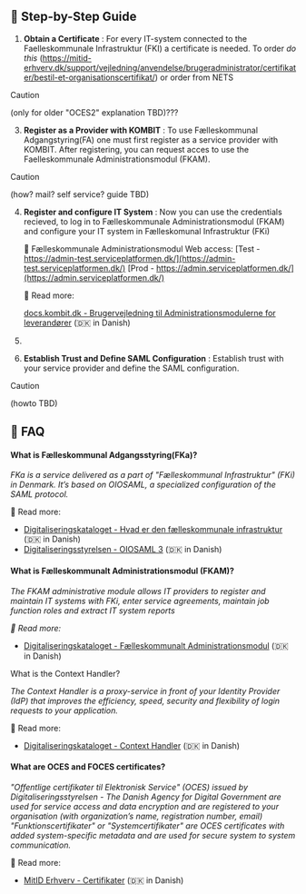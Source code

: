 ## 👣 Step-by-Step Guide

1. **Obtain a Certificate** : For every IT-system connected to the Faelleskommunale Infrastruktur (FKI) a certificate is needed. To order *do this* (https://mitid-erhverv.dk/support/vejledning/anvendelse/brugeradministrator/certifikater/bestil-et-organisationscertifikat/) or order from NETS

> [!CAUTION]
> (only for older "OCES2" explanation TBD)???

3. **Register as a Provider with KOMBIT** : To use Fælleskommunal Adgangstyring(FA) one must first register as a service provider with KOMBIT. After registering, you can request acces to use the Faelleskommunale Administrationsmodul (FKAM).

> [!CAUTION]
> (how? mail? self service? guide TBD)

4. **Register and configure IT System** : Now you can use the credentials recieved, to log in to Fælleskommunale Administrationsmodul (FKAM) and configure your IT system in Fælleskomunal Infrastruktur (FKi)

   🔗 Fælleskommunale Administrationsmodul Web access: 
   [Test - https://admin-test.serviceplatformen.dk/](https://admin-test.serviceplatformen.dk/)
   [Prod - https://admin.serviceplatformen.dk/](https://admin.serviceplatformen.dk/)
   
   

   📖 Read more:

   [docs.kombit.dk - Brugervejledning til Administrationsmodulerne for
   leverandører](https://docs.kombit.dk/id/3921b1af "docs.kombit.dk") (🇩🇰 in Danish)
5. 
6. **Establish Trust and Define SAML Configuration** : Establish trust with your service provider and define the SAML configuration.

> [!CAUTION]
> (howto TBD)

## 💬 FAQ

#### What is Fælleskommunal Adgangsstyring(FKa)?

*FKa is a service delivered as a part of "Fælleskommunal Infrastruktur" (FKi) in Denmark. It’s based on OIOSAML, a specialized configuration of the SAML protocol.*

📖 Read more:

- [Digitaliseringskataloget - Hvad er den fælleskommunale infrastruktur](https://digitaliseringskataloget.dk/om-den-f%C3%A6lleskommunale-infrastruktur "digitaliseringskataloget.dk") (🇩🇰 in Danish)
- [Digitaliseringsstyrelsen - OIOSAML 3](https://digst.dk/it-loesninger/nemlog-in/anvendelse/oiosaml-3/ "digst.dk") (🇩🇰 in Danish)

#### What is Fælleskommunalt Administrationsmodul (FKAM)?

*The FKAM administrative module allows IT providers to register and maintain IT systems with FKi, enter service agreements, maintain job function roles and extract IT system reports*

*📖 Read more:*

- [Digitaliseringskataloget - Fælleskommunalt Administrationsmodul](https://digitaliseringskataloget.dk/l%C3%B8sninger/administrationsmodul "digitaliseringskataloget.dk") (🇩🇰 in Danish)

What is the Context Handler?

*The Context Handler is a proxy-service in front of your Identity Provider (IdP) that improves the efficiency, speed, security and flexibility of login requests to your application.*

📖 Read more:

- [Digitaliseringskataloget - Context Handler](https://digitaliseringskataloget.dk/l%C3%B8sninger/adgangsstyring-brugere#ContextHandler "digitaliseringskataloget.dk") (🇩🇰 in Danish)

#### What are OCES and FOCES certificates?

*"Offentlige certifikater til Elektronisk Service" (OCES) issued by Digitaliseringsstyrelsen - The Danish Agency for Digital Government  are used for service access and data encryption and are registered to your organisation (with organization’s name, registration number, email)
"Funktionscertifikater" or "Systemcertifikater" are OCES certificates with added system-specific metadata and are used for secure system to system communication.*

📖 Read more:

- [MitID Erhverv - Certifikater](https://mitid-erhverv.dk/avanceret/certifikater/ "MitID Erhverv") (🇩🇰 in Danish)

